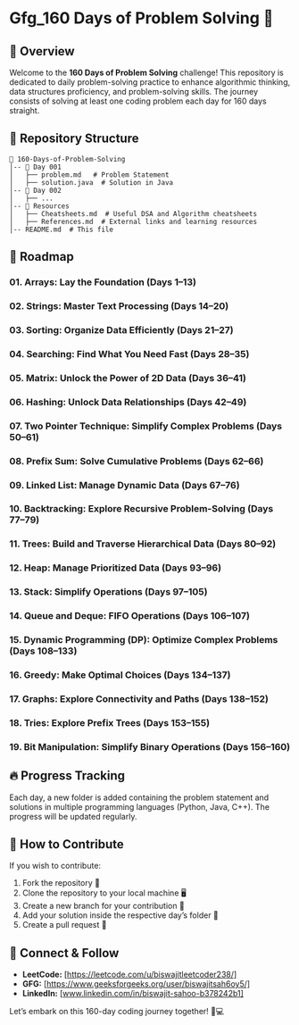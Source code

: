 # Gfg_160 Days of Problem Solving 🚀

## 📌 Overview
Welcome to the **160 Days of Problem Solving** challenge! This repository is dedicated to daily problem-solving practice to enhance algorithmic thinking, data structures proficiency, and problem-solving skills. The journey consists of solving at least one coding problem each day for 160 days straight.

## 📁 Repository Structure
```
📂 160-Days-of-Problem-Solving
│-- 📂 Day 001
│   ├── problem.md   # Problem Statement
│   ├── solution.java  # Solution in Java
│-- 📂 Day 002
│   ├── ...
│-- 📂 Resources
│   ├── Cheatsheets.md  # Useful DSA and Algorithm cheatsheets
│   ├── References.md  # External links and learning resources
│-- README.md  # This file
```

## 📅 Roadmap
### 01. Arrays: Lay the Foundation (Days 1–13)
### 02. Strings: Master Text Processing (Days 14–20)
### 03. Sorting: Organize Data Efficiently (Days 21–27)
### 04. Searching: Find What You Need Fast (Days 28–35)
### 05. Matrix: Unlock the Power of 2D Data (Days 36–41)
### 06. Hashing: Unlock Data Relationships (Days 42–49)
### 07. Two Pointer Technique: Simplify Complex Problems (Days 50–61)
### 08. Prefix Sum: Solve Cumulative Problems (Days 62–66)
### 09. Linked List: Manage Dynamic Data (Days 67–76)
### 10. Backtracking: Explore Recursive Problem-Solving (Days 77–79)
### 11. Trees: Build and Traverse Hierarchical Data (Days 80–92)
### 12. Heap: Manage Prioritized Data (Days 93–96)
### 13. Stack: Simplify Operations (Days 97–105)
### 14. Queue and Deque: FIFO Operations (Days 106–107)
### 15. Dynamic Programming (DP): Optimize Complex Problems (Days 108–133)
### 16. Greedy: Make Optimal Choices (Days 134–137)
### 17. Graphs: Explore Connectivity and Paths (Days 138–152)
### 18. Tries: Explore Prefix Trees (Days 153–155)
### 19. Bit Manipulation: Simplify Binary Operations (Days 156–160)

## 🔥 Progress Tracking
Each day, a new folder is added containing the problem statement and solutions in multiple programming languages (Python, Java, C++). The progress will be updated regularly.

## 📖 How to Contribute
If you wish to contribute:
1. Fork the repository 🍴
2. Clone the repository to your local machine 🖥️
3. Create a new branch for your contribution 🌿
4. Add your solution inside the respective day’s folder 📂
5. Create a pull request 🔄

## 🤝 Connect & Follow
- **LeetCode:** [https://leetcode.com/u/biswajitleetcoder238/]
- **GFG:** [https://www.geeksforgeeks.org/user/biswajitsah6oy5/]
- **LinkedIn:** [www.linkedin.com/in/biswajit-sahoo-b378242b1]

Let’s embark on this 160-day coding journey together! 🚀💻
